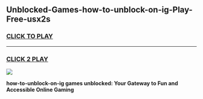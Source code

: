 
## Unblocked-Games-how-to-unblock-on-ig-Play-Free-usx2s
<h3>
<a href="https://premium76.site?title=how-to-unblock-on-ig&ref=10A">CLICK TO PLAY</a></h3>
<hr>

<h3>
<a href="https://premium76.site?title=how-to-unblock-on-ig&ref=10A">CLICK 2 PLAY</a>
  
</h3>

<a href="https://premium76.site?title=how-to-unblock-on-ig&ref=10A"><img src="https://clearcache.store/games.png"></a>


**how-to-unblock-on-ig games unblocked: Your Gateway to Fun and Accessible Online Gaming**
